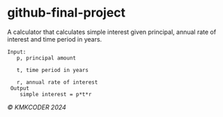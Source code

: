 # github-final-project
A calculator that calculates simple interest given principal, annual rate of interest and time period in years.

```
Input:
   p, principal amount
   
   t, time period in years
   
   r, annual rate of interest
 Output
    simple interest = p*t*r
```
_© KMKCODER 2024_
